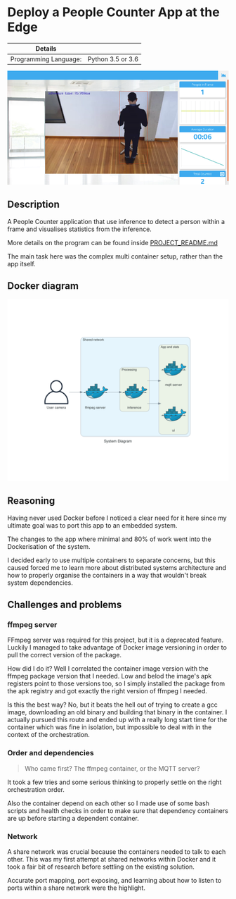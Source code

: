 # Deploy a People Counter App at the Edge

| Details               |                   |
| --------------------- | ----------------- |
| Programming Language: | Python 3.5 or 3.6 |

![people-counter-python](./docs/images/people-counter-image.png)

## Description

A People Counter application that use inference to detect a person within a frame and visualises statistics from the inference.

More details on the program can be found inside [PROJECT_README.md](./PROJECT_README.md)

The main task here was the complex multi container setup, rather than the app itself.

## Docker diagram

![docker diagram](./docs/diagrams/system_diagram.png)

## Reasoning

Having never used Docker before I noticed a clear need for it here since my ultimate goal was to port this app to an embedded system.

The changes to the app where minimal and 80% of work went into the Dockerisation of the system.

I decided early to use multiple containers to separate concerns, but this caused forced me to learn more about distributed systems architecture and how to properly organise the containers in a way that wouldn't break system dependencies.

## Challenges and problems

### ffmpeg server

FFmpeg server was required for this project, but it is a deprecated feature. Luckily I managed to take advantage of Docker image versioning in order to pull the correct version of the package.

How did I do it? Well I correlated the container image version with the ffmpeg package version that I needed. Low and belod the image's apk registers point to those versions too, so I simply installed the package from the apk registry and got exactly the right version of ffmpeg I needed.

Is this the best way? No, but it beats the hell out of trying to create a gcc image, downloading an old binary and building that binary in the container. I actually pursued this route and ended up with a really long start time for the container which was fine in isolation, but impossible to deal with in the context of the orchestration.

### Order and dependencies

> Who came first? The ffmpeg container, or the MQTT server? 

It took a few tries and some serious thinking to properly settle on the right orchestration order.

Also the container depend on each other so I made use of some bash scripts and health checks in order to make sure that dependency containers are up before starting a dependent container.

### Network

A share network was crucial because the containers needed to talk to each other. This was my first attempt at shared networks within Docker and it took a fair bit of research before settling on the existing solution.

Accurate port mapping, port exposing, and learning about how to listen to ports within a share network were the highlight. 